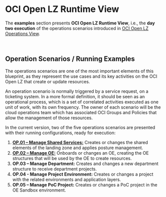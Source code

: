 # OCI Open LZ Runtime View

The **examples** section presents **OCI Open LZ Runtime View**, i.e., the **day two execution** of the operations scenarios introduced in [OCI Open LZ Operations View](../../design/OCI_Open_LZ.pdf).

&nbsp; 

## Operation Scenarios / Running Examples

The operations scenarios are one of the most important elements of this blueprint, as they represent the use cases and its key activities on the OCI Open LZ that create or update resources. 

An operation scenario is normally triggered by a service request, on a ticketing system. In a more formal definition, it should be seen as an operational process, which is a set of correlated activities executed as one unit of work, with its own frequency. The owner of each scenario will be the cloud operations team which has associated OCI Groups and Policies that allow the management of those resources. 

In the current version, two of the five operations scenarios are presented with their running configurations, ready for execution:
1. [**OP.01 – Manage Shared Services:**](/examples/oci-open-lz/op01_manage_shared_services/readme.md) Creates or changes the shared elements of the landing zone and applies posture management.
2. [**OP.02 – Manage OE:**](/examples/oci-open-lz/op02_manage_oes/oe01/readme.md) Onboards or changes an OE, creating the OE structures that will be used by the OE to create resources.
3. **OP.03 – Manage Department:** Creates and changes a new department structure to receive department projects.
4. **OP.04 - Manage Project Environment:** Creates or changes a project with the related environments and application layers.
5. **OP.05 – Manage PoC Project:** Creates or changes a PoC project in the OE Sandbox environment.
